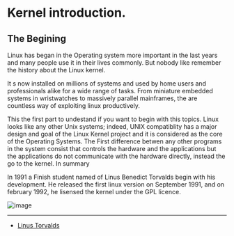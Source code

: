 Kernel introduction.
================================================================================

The Begining
--------------------------------------------------------------------------------
Linux has began in the Operating system more important in the last years and many people use it in their lives commonly.
But nobody like remember the history about the Linux kernel.

It s now installed on millions of systems and used by home users and professionals alike for a wide range of tasks. From miniature embedded systems in wristwatches to massively parallel mainframes, the are countless way of exploiting linux productively.

This the first part to undestand if you want to begin with this topics.
Linux looks like any other Unix systems; indeed, UNIX compatiblity has a major design and goal of the Linux Kernel project and it is considered as the core of the Operating Systems.
The First difference betwen any other programs in the system consist that controls the hardware and the applications but the applications do not communicate with the hardware directly, instead the go to the kernel. In summary 

In 1991 a Finish student named of Linus Benedict Torvalds begin with his development. He released the first linux version on September 1991, and on february 1992, he lisensed the kernel under the GPL licence.

![image](https://lh4.googleusercontent.com/-Y_ESIDYRHpk/AAAAAAAAAAI/AAAAAAAAQtI/GsbYt_CjQmI/photo.jpg)



--------------------------------------------------------------------------------

* [Linus Torvalds](http://es.wikipedia.org/wiki/Linus_Torvalds)